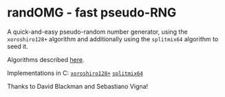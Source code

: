 # randOMG - fast pseudo-RNG
A quick-and-easy pseudo-random number generator, using the
`xoroshiro128+` algorithm and additionally using the `splitmix64` algorithm
to seed it.

Algorithms described [here](http://xoroshiro.di.unimi.it/).

Implementations in C:
[`xoroshiro128+`](http://xoroshiro.di.unimi.it/xoroshiro128plus.c)
[`splitmix64`](http://xoroshiro.di.unimi.it/splitmix64.c)

Thanks to David Blackman and Sebastiano Vigna!
